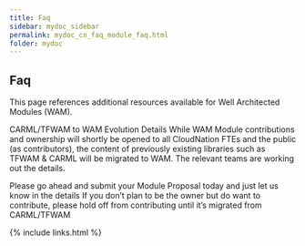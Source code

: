 ```yaml
---
title: Faq
sidebar: mydoc_sidebar
permalink: mydoc_cn_faq_module_faq.html
folder: mydoc
---
```


## Faq
This page references additional resources available for Well Architected Modules (WAM).

CARML/TFWAM to WAM Evolution Details
While WAM Module contributions and ownership will shortly be opened to all CloudNation FTEs and the public (as contributors), the content of previously existing libraries such as TFWAM & CARML will be migrated to WAM. The relevant teams are working out the details.

Please go ahead and submit your Module Proposal today and just let us know in the details
If you don’t plan to be the owner but do want to contribute, please hold off from contributing until it’s migrated from CARML/TFWAM

{% include links.html %}
